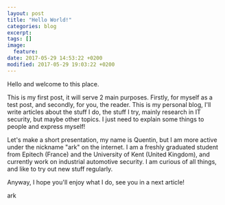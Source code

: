 ```yaml
---
layout: post
title: "Hello World!"
categories: blog
excerpt:
tags: []
image:
  feature:
date: 2017-05-29 14:53:22 +0200
modified: 2017-05-29 19:03:22 +0200
---
```

Hello and welcome to this place.

This is my first post, it will serve 2 main purposes. Firstly, for myself as a test post, and secondly, for you, the reader. This is my personal blog, I'll write articles about the stuff I do, the stuff I try, mainly research in IT security, but maybe other topics. I just need to explain some things to people and express myself!

Let's make a short presentation, my name is Quentin, but I am more active under the nickname "ark" on the internet. I am a freshly graduated student from Epitech (France) and the University of Kent (United Kingdom), and currently work on industrial automotive security. I am curious of all things, and like to try out new stuff regularly.

Anyway, I hope you'll enjoy what I do, see you in a next article!

ark
